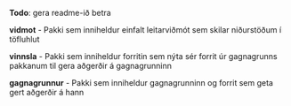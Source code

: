 **Todo**: gera readme-ið betra

**vidmot** - Pakki sem inniheldur einfalt leitarviðmót sem skilar niðurstöðum í töfluhlut

**vinnsla** - Pakki sem inniheldur forritin sem nýta sér forrit úr gagnagrunns pakkanum til gera aðgerðir á gagnagrunninn

**gagnagrunnur** - Pakki sem inniheldur gagnagrunninn og forrit sem geta gert aðgerðir á hann